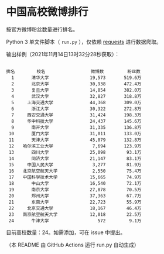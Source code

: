 
# 中国高校微博排行

按官方微博粉丝数量进行排名。

Python 3 单文件脚本（ `run.py` ），仅依赖 [requests](https://github.com/psf/requests) 进行数据爬取。

输出样例（2021年11月14日13时32分28秒获取）：

```

排名　　　　　校名　　　　　         微博数         粉丝数
  1　　　　清华大学　　　　         19,573       519.6万
  2　　　　北京大学　　　　         30,938       472.4万
  3　　　　复旦大学　　　　         14,854       382.0万
  4　　　　武汉大学　　　　         32,827       318.8万
  5　　　上海交通大学　　　         44,368       309.0万
  6　　　　浙江大学　　　　         30,322       272.8万
  7　　　西安交通大学　　　         31,424       198.3万
  8　　　华中科技大学　　　         24,437       145.6万
  9　　　　南开大学　　　　         31,335       136.8万
 10　　　　厦门大学　　　　         31,011       133.0万
 11　　　　天津大学　　　　         45,079       132.8万
 12　　哈尔滨工业大学　　　          7,694       123.9万
 13　　　　四川大学　　　　         25,098        93.1万
 14　　　　同济大学　　　　         21,147        83.1万
 15　　　中国人民大学　　　          3,277        81.9万
 16　　北京航空航天大学　　          2,550        75.4万
 17　　中国科学技术大学　　         15,665        74.9万
 18　　　　中山大学　　　　         16,540        72.1万
 19　　　　南京大学　　　　         27,878        70.5万
 20　　　　郑州大学　　　　         37,363        67.7万
 21　　　　东南大学　　　　         22,723        55.9万
 22　　　北京交通大学　　　         18,167        46.4万
 23　　南京航空航天大学　　         12,018        22.5万
 24　　　　牛津大学　　　　            572         9.1万

```

目前高校数量：24。如需添加，可在 issue 中提出。

（本 README 由 GitHub Actions 运行 run.py 自动生成）
